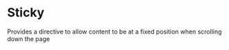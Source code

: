 # Sticky

Provides a directive to allow content to be at a fixed position when scrolling down the page